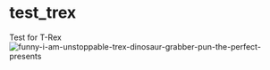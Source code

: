 # test_trex
Test for T-Rex
![funny-i-am-unstoppable-trex-dinosaur-grabber-pun-the-perfect-presents](https://user-images.githubusercontent.com/75250665/205910381-ad01fc51-49f3-4f06-8e41-7c92644834f1.jpg)
